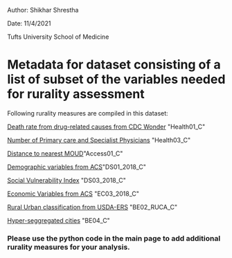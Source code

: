 Author: Shikhar Shrestha

Date: 11/4/2021

Tufts University School of Medicine

# Metadata for dataset consisting of a list of subset of the variables needed for rurality assessment

Following rurality measures are compiled in this dataset:

[Death rate from drug-related causes from CDC Wonder](https://github.com/RuralOpioidInitiative/RuralOpioidInitiative/blob/ROI_base/data_final/metadata/Health_PCPs.md) "Health01_C"

[Number of Primary care and Specialist Physicians](https://github.com/RuralOpioidInitiative/RuralOpioidInitiative/blob/ROI_base/data_final/metadata/Health_PCPs.md) "Health03_C"

[Distance to nearest MOUD](https://github.com/RuralOpioidInitiative/RuralOpioidInitiative/blob/ROI_base/data_final/metadata/Access_MOUDs.md)"Access01_C"

[Demographic variables from ACS](https://github.com/RuralOpioidInitiative/RuralOpioidInitiative/blob/ROI_base/data_final/metadata/Race_ethnicity_2018.md)"DS01_2018_C"

[Social Vulnerability Index](https://github.com/RuralOpioidInitiative/RuralOpioidInitiative/blob/ROI_base/data_final/metadata/SVI_2018.md) "DS03_2018_C"

[Economic Variables from ACS](https://github.com/RuralOpioidInitiative/RuralOpioidInitiative/blob/ROI_base/data_final/metadata/Economic_2018.md) "EC03_2018_C"

[Rural Urban classification from USDA-ERS](https://github.com/RuralOpioidInitiative/RuralOpioidInitiative/blob/ROI_base/data_final/metadata/rural_urban_classifications/Rural_Urban_Classification_County.md) "BE02_RUCA_C"

[Hyper-seggregated cities](https://github.com/RuralOpioidInitiative/RuralOpioidInitiative/blob/ROI_base/data_final/metadata/Overlay.md) "BE04_C"            


### Please use the python code in the main page to add additional rurality measures for your analysis.
